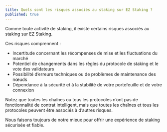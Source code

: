 ```yaml
---
title: Quels sont les risques associés au staking sur EZ Staking ?
published: true
---
```


Comme toute activité de staking, il existe certains risques associés au staking sur EZ Staking.

Ces risques comprennent :

* Incertitude concernant les récompenses de mise et les fluctuations du marché
* Potentiel de changements dans les règles du protocole de staking et le vote des validateurs
* Possibilité d’erreurs techniques ou de problèmes de maintenance des nœuds
* Dépendance à la sécurité et à la stabilité de votre portefeuille et de votre connexion

Notez que toutes les chaînes ou tous les protocoles n’ont pas de fonctionnalité de contrat intelligent, mais que toutes les chaînes et tous les protocoles peuvent être associés à d’autres risques.

Nous faisons toujours de notre mieux pour offrir une expérience de staking sécurisée et fiable.
